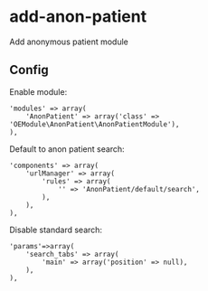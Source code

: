 add-anon-patient
================

Add anonymous patient module

Config
------

Enable module:

	'modules' => array(
		'AnonPatient' => array('class' => 'OEModule\AnonPatient\AnonPatientModule'),
	),

Default to anon patient search:

	'components' => array(
		'urlManager' => array(
			'rules' => array(
				'' => 'AnonPatient/default/search',
			),
		),
	),

Disable standard search:

	'params'=>array(
		'search_tabs' => array(
			'main' => array('position' => null),
		),
	),
